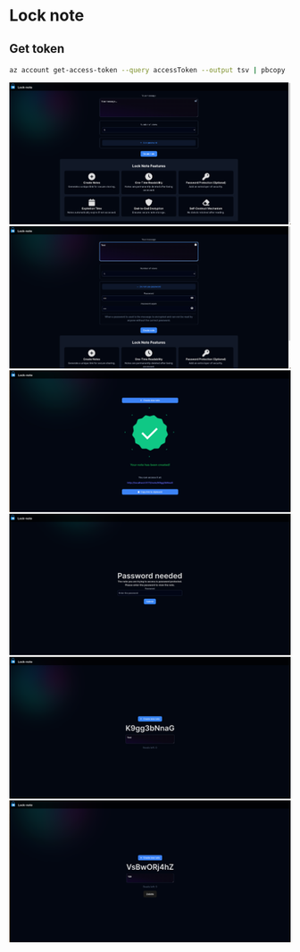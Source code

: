 # Lock note

## Get token

```bash
az account get-access-token --query accessToken --output tsv | pbcopy
```

![alt text](src/docs/fronpage.png)
![alt text](src/docs/createNote.png)
![alt text](src/docs/created.png)
![alt text](src/docs/password.png)
![alt text](src/docs/read.png)
![alt text](src/docs/read2.png)